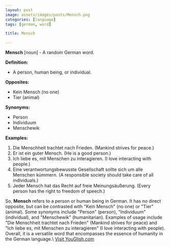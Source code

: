 ```yaml
---
layout: post
image: assets/images/posts/Mensch.png
categories: [language]
tags: [german, word]

title: Mensch

---
```


**Mensch** [noun] - A random German word.

**Definition:**
- A person, human being, or individual.

**Opposites:**
- Kein Mensch (no one)
- Tier (animal)

**Synonyms:**
- Person
- Individuum
- Menschewik

**Examples:**
1. Die Menschheit trachtet nach Frieden. (Mankind strives for peace.)
2. Er ist ein guter Mensch. (He is a good person.)
3. Ich liebe es, mit Menschen zu interagieren. (I love interacting with people.)
4. Eine verantwortungsbewusste Gesellschaft sollte sich um alle Menschen kümmern. (A responsible society should take care of all individuals.)
5. Jeder Mensch hat das Recht auf freie Meinungsäußerung. (Every person has the right to freedom of speech.)

So, **Mensch** refers to a person or human being in German. It has no direct opposite, but can be contrasted with "Kein Mensch" (no one) or "Tier" (animal). Some synonyms include "Person" (person), "Individuum" (individual), and "Menschewik" (humanitarian). Examples of usage include "Die Menschheit trachtet nach Frieden" (Mankind strives for peace) and "Ich liebe es, mit Menschen zu interagieren" (I love interacting with people). Overall, it is a versatile word that encompasses the essence of humanity in the German language.\ <a id="yg-widget-0" class="youglish-widget" data-query="Mensch" data-lang="german" data-components="8412" data-auto-start="0" data-bkg-color="theme_light" data-title="How%20to%20pronounce%20Mensch%20in%20German"  rel="nofollow" href="https://youglish.com">Visit YouGlish.com</a><script async src="https://youglish.com/public/emb/widget.js" charset="utf-8"></script>